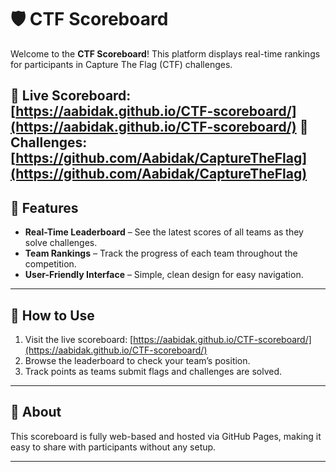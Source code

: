 # 🛡️ CTF Scoreboard

Welcome to the **CTF Scoreboard**! This platform displays real-time rankings for participants in Capture The Flag (CTF) challenges.

🔗 **Live Scoreboard:** [https://aabidak.github.io/CTF-scoreboard/](https://aabidak.github.io/CTF-scoreboard/)
🔗 **Challenges:** [https://github.com/Aabidak/CaptureTheFlag](https://github.com/Aabidak/CaptureTheFlag)     
---
## 🚀 Features

- **Real-Time Leaderboard** – See the latest scores of all teams as they solve challenges.
- **Team Rankings** – Track the progress of each team throughout the competition.
- **User-Friendly Interface** – Simple, clean design for easy navigation.
---

## 🧩 How to Use

1. Visit the live scoreboard: [https://aabidak.github.io/CTF-scoreboard/](https://aabidak.github.io/CTF-scoreboard/)
2. Browse the leaderboard to check your team’s position.
3. Track points as teams submit flags and challenges are solved.
---

## 📄 About

This scoreboard is fully web-based and hosted via GitHub Pages, making it easy to share with participants without any setup.

---

